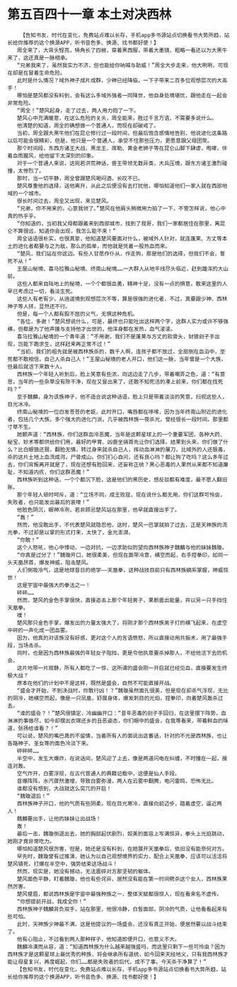 # 第五百四十一章 本土对决西林
        【告知书友，时代在变化，免费站点难以长存，手机app多书源站点切换看书大势所趋，站长给你推荐的这个换源APP，听书音色多、换源、找书都好使！】
       周全来了，大背头锃亮，犄角长了四根，穿着黑西服，带着大墨镜，粗略一看还以为大黑牛来了，这还真是一脉相承。
       “兄弟我来了，虽然我实力不济，但也能给你呐喊与助威！”周全大步走来，他大咧咧，可现在却是在冒着生命危险。
       此时是什么情况？域外神子成片成群，少神已经降临，一下子带来二百多位观想层次的大高手！
       哪怕是楚风都没有料到，会有这么多域外强者一同降世，他自身处境堪忧，跟他走在一起会非常危险。
       “周全！”楚风起身，走了过去，两人用力抱了一下。
       楚风心中充满暖意，在这么危险的关头，周全能来，胜过千言万语，不需要多说什么。
       他清楚的知道，周全的确想做一个普通人，而现在却破戒了。
       当初，周全跟大黑牛他们在昆仑修行过一段时间，但最后饱含感情地告别，他说进化这条路以后可能会很精彩，但是，他只是一个普通人，承受不住那些压力，更愿意跟父母团聚。
       那个时间段，东西方诸王大战，黑龙王、席勒、黄金老狮子等在昆仑山脚下肆虐，咆哮，伴着血雨腥风，给他留下太深刻的印象。
       对于一个普通人来说，这宛若洪荒神话，兽王带领无数异类，大兵压境，跟东方诸王激烈碰撞，太惨烈了。
       那时，当一切平静，周全曾跟楚风喝闷酒，长叹不已。
       楚风尊重他的选择，送他离开，从此之后便没有去打扰他，哪怕知道他们一家人就在西部地域的一个城市。
       很长时间过去，周全又出现，来见楚风。
       “兄弟，你不用来的，心意我领了。”楚风在他肩头稍微用力拍了一下，不管怎样说，他心中真的热乎乎。
       “你知道的，当初我父母都跟着来到西部城市，找到了我哥，我们一家都居住在那里，离昆仑不算很远，知道你会出现，我怎么能不来！”
       周全话语很朴实，也很真挚，他知道楚风要面对什么，被域外人针对，就连蓬莱、方丈等本土的进化者都要与之为敌，那么的孤单，而他就是凭着一股热血而来。
       “楚风，我们站在你这边。有些人甘愿作仆从，作走狗，那是他们的选择，但我们不会，誓死不从！”
       王屋山秘境、喜马拉雅山秘境、终南山秘境……一大群人从地平线尽头临近，赶到雄浑的大山前。
       这些人都来自陆地上的秘境，一个个都很血勇，精神十足，没有一点的惧意，敢来这里的人早已考虑过一切，看淡生死。
       这些人有老有少，从逍遥境到观想层次不等，算是很强的进化者，不过，真要跟少神、西林神子等人拼，显然还不行。
       但是，每一个人都有股不屈的义气，无惧这种危机。
       “各位，多谢！”楚风想说什么，可是，最终也只能吐出这样两个字，这群人实力或许不够强横，但都是为了他声援与支持他才出世的，他浑身都在发热，血气滚滚。
       喜马拉雅山秘境的一个青年道：“不用谢，我们不是蓬莱与方丈的软骨头，豺狼刽子手出现，岂能下跪求生，这样赶来再正常不过！”
       “当初，我们的祖先就是被西林族杀的，数千人啊，连孩子都不放过，全部倒在血泊中，至死都不敢相信，自己人杀自己人！”王屋山秘境的老人开口，他们这一脉，当年曾是一个大族，但最后就活下来数十人。
       西林族一个年轻人听到后，脸上笑意有些浓，向这边走了几步，带着嘲弄之色，道：“有意思，当年的一些杂草没有除干净，现在又冒出来了，还敢不知死活的凑上前来，你们都在找死吗？”
       至于魏麟，身为该族神子，他不适合说这种话语，脸上只是带着淡淡的笑意，扫视这些人，目光冰冷。
       终南山秘境的一位白发苍苍的老妪，此时开口，嘴唇都在哆嗦，因为当年终南山附近的进化者，包括几个大族，多个强大的进化门派，几乎被西林族一夜杀光，曾经很长一段时间，那里都寸草不生。
       她颤声道：“西林族，你们这群血冷恶魔，当年是这颗星球上的一个重要军团，各种大药、秘宝、妙术等都供给你们用，最好的甲胄、凶兽坐骑首先让你们选择。结果到头来，你们做了什么？比白眼狼还狠，翻脸无情，转过身来就杀自己人，挥动血淋淋的屠刀，比域外的人还狠毒，杀的这片土地上血流成河，尸骨成山。你们扪心自问，还有良心吗？都让狗了吃吗？这么多年过去，你们背叛离开就是了，现在还想有脸回来，还妄称正统？黑心恶毒的人果然从来都不知道廉耻，不知道内疚，你们这群恶魔！”
       西林族听到这种话，一个个都沉下脸，这是他们的黑历史，想反驳都有难度，最不愿人翻旧账。
       那个年轻人顿时呵斥，道：“立场不同，成王败寇，现在说什么都无用，你们这群可怜虫，失败者，也只能发出最后的哀嚎！”
       他脸色阴沉，眼神冷冽，若非顾忌楚风站在那里，他早就直接出手了。
       “轰！”
       然而，他没敢出手，不代表楚风就隐忍他，这时，楚风一巴掌就拍了过去，正是天神族的流光拳，不过却是以掌的形式打来，太快了，金光澎湃。
       “你敢！”
       这个人怒吼，他心中悸动，一边对抗，一边求助似的望向西林族神子魏麟与他的妹妹魏璇。
       “你真是过分了！”魏璇开口，她很柔美，但现在面带冷意，横空而起，右手捏拳印，如同一头天凰昂首，爆发神威，阻击楚风。
       人们倒吸冷气，这是地球昔日的绝学——天凰拳，这种战技目前只有西林族嫡系掌握，神威惊世！
       这是宇宙中最强大的拳法之一！
       砰砰……
       然而，楚风的金色手掌很快，直接追击上那个年轻男子，果断震出能量，并以另一只手挡住天凰拳。
       噗！
       楚风那只金色手掌，爆发出的力量太强大了，将刚才那个西林族男子打的横飞起来，在虚空中砰的一声化成一团血雾。
       因为，他真的对该族没有好感，更对这个人的言语愤怒，所以直接动用共振术，用了最强手段，当场击杀。
       同时，也是因为西林族最强的年轻女子阻挡，更是令他执意要杀掉那人，不给他活下去的机会。
       这片地带一片寂静，所有人都吃了一惊，这所谓的盛会刚一开启就已经见血，直接要发生终极大战？
       原本在他们的计划中不是这样，既然是盛会，自然不可能直接开战。
       “盛会才开始，不到决战时，你敢行凶！？”魏璇虽然面孔很美，但是现在却杀气浮现，无比的阴冷，她横空而起，像是一只凤凰，舒展身体，爆发刺目的光焰，捏拳印，向着楚风轰杀过去。
       “谁的盛会？！”楚风很镇定，冷幽幽开口：“昔年恶毒的刽子手回归，在这里摆下阵势，血淋淋的事做尽，如今却摆出衣锦还乡的丑恶姿态，你们眼中的盛会，在我等看来，带着鲜血的味道，张扬给谁看？！”
       可以说，楚风的嘴巴真的不留情，当着所有人的面说出这番话，针对的不光是西林族，也让各路神子、圣女等的面色冷淡下来。
       砰砰砰……
       半空中，发生大爆炸，在说话间，楚风迎了上去，像是两道闪电在纠缠，不时撞在一起，接连对轰。
       空气炸开，白雾浮现，在古代普通人的典籍记载中，这便是仙人手段。
       音爆阵阵，水汽骤然激增，导致白雾弥漫，两人在云雾中翻腾，电闪雷鸣，恐怖无比。
       谁都没有想到，大战就这么突兀的开启！
       “魏璇退后！”
       西林族神子开口，他的气质有些阴柔，现在目光寒冷，直接向前迈步，踏着虚空，逼近两人！
       魏麟要出手，让他的妹妹让出战场！
       轰！
       最后一击，魏璇倒退出去，她的胸部起伏剧烈，姣美的面容上写满惊异，拳头上光焰跳动，她刚才竟非常吃力。
       哪怕知道楚风很厉害，但是，她还是没有料到，在她展开天凰拳后，依旧没有能奈何对方。
       早先时，魏璇曾有过推演，她认为以自己观想境界的实力，配合上天凰拳，应该可以活活将楚风镇死，打爆在半空中，强势结束这场战斗！
       然而，现实是，她没有撼动，无法震碎对方那坚韧的躯体。
       楚风面色平静，盯着魏璇，他也有些诧异，居然没有能在第一时间劈杀这个女人，西林族果然厉害。
       楚风蹙眉，都说西林族是宇宙中最强种族之一，整体天赋都很惊人，现在看来名不虚传。
       “你想提前开战，我成全你！”
       西林族神子魏麟背负双手，站在那里，他很冷静，白皙面部，阴冷的气质，让他看看起来有些可怕。
       此时，天神族少神最不满，这是他提议的一场盛会，还没有真正开始，便居然要以战斗结束了。
       他有心阻止，不过看到两人那种样子，他知道即便开口，也意义不大。
       魏麟冷漠而从容，道：“知道西林族为什么越来越强盛吗，而这里只剩下一些可怜虫？因为西林族才是这颗星球上最优秀的种族，将会继承所有道统，如今回来天经地义，只有我西林族才能让母星复兴，再度崛起，你们……都是失败者的后代，成不了事，今天杀干净算了！”
       【告知书友，时代在变化，免费站点难以长存，手机app多书源站点切换看书大势所趋，站长给你推荐的这个换源APP，听书音色多、换源、找书都好使！】